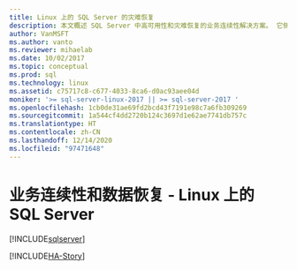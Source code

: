 ```yaml
---
title: Linux 上的 SQL Server 的灾难恢复
description: 本文概述 SQL Server 中高可用性和灾难恢复的业务连续性解决方案。 它侧重于可用性方案。
author: VanMSFT
ms.author: vanto
ms.reviewer: mihaelab
ms.date: 10/02/2017
ms.topic: conceptual
ms.prod: sql
ms.technology: linux
ms.assetid: c75717c8-c677-4033-8ca6-d0ac93aee04d
moniker: '>= sql-server-linux-2017 || >= sql-server-2017 '
ms.openlocfilehash: 1cb0de31ae69fd2bcd43f7191e98c7a6fb309269
ms.sourcegitcommit: 1a544cf4dd2720b124c3697d1e62ae7741db757c
ms.translationtype: HT
ms.contentlocale: zh-CN
ms.lasthandoff: 12/14/2020
ms.locfileid: "97471648"
---
```

# <a name="business-continuity-and-database-recovery---sql-server-on-linux"></a>业务连续性和数据恢复 - Linux 上的 SQL Server

[!INCLUDE[sqlserver](../includes/applies-to-version/sqlserver.md)]

[!INCLUDE[HA-Story](../includes/sql-server-ha-story.md)]
